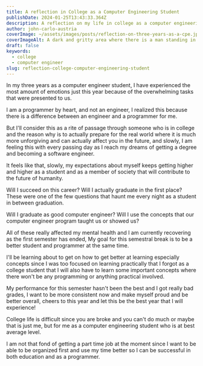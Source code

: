 ```yaml
---
title: A reflection in College as a Computer Engineering Student
publishDate: 2024-01-25T13:43:33.364Z
description: A reflection on my life in college as a computer engineering student
author: john-carlo-austria
coverImage: ~/assets/images/posts/reflection-on-three-years-as-a-cpe.jpeg
coverImageAlt: A dark and gritty area where there is a man standing in the center with light shining. (generated by AI)
draft: false
keywords:
  - college
  - computer engineer
slug: reflection-college-computer-engineering-student
---
```


In my three years as a computer engineer student, I have experienced the
most amount of emotions just this year because of the overwhelming tasks
that were presented to us.

I am a programmer by heart, and not an engineer, I realized this because
there is a difference between an engineer and a programmer for me.

But I'll consider this as a rite of passage through someone who is in
college and the reason why is to actually prepare for the real world
where it is much more unforgiving and can actually affect you in the
future, and slowly, I am feeling this with every passing day as I reach
my dreams of getting a degree and becoming a software engineer.

It feels like that, slowly, my expectations about myself keeps getting
higher and higher as a student and as a member of society that will
contribute to the future of humanity.

Will I succeed on this career? Will I actually graduate in the first
place? These were one of the few questions that haunt me every night as
a student in between graduation.

Will I graduate as good computer engineer? Will I use the concepts
that our computer engineer program taught us or showed us?

All of these really affected my mental health and I am currently
recovering as the first semester has ended, My goal for this semestral
break is to be a better student and programmer at the same time.

I'll be learning about to get on how to get better at learning
especially concepts since I was too focused on learning practically that
I forgot as a college student that I will also have to learn some
important concepts where there won't be any programming or anything
practical involved.

My performance for this semester hasn't been the best and I got
really bad grades, I want to be more consistent now and make myself
proud and be better overall, cheers to this year and let this be
the best year that I will experience!

College life is difficult since you are broke and you can't do much
or maybe that is just me, but for me as a computer engineering student
who is at best average level.

I am not that fond of getting a part time job at the moment since I
want to be able to be organized first and use my time better so I
can be successful in both education and as a programmer.
